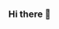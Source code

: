 ### Hi there 👋

<!--
**imzeeshan-ai/imzeeshan-ai** is a ✨ _special_ ✨ repository because its `README.md` (this file) appears on your GitHub profile.

Here are some ideas to get you started:

- 🔭 I’m currently working as an AI Engineer intern at optimizia and Professional teacher at TeacherOn
- 🌱 I’m currently learning state of the art and modern techiniques to develop AI, DS and DL models 
- 👯 I’m looking to collaborate on Data Science projects, working proffesionls and AI learners
- 🤔 I’m looking for help for eduacting our youth and explore AI 
- 💬 Ask me about AI | ML | CV & Deep learning also get to know each and everything about learning paths and best resorces to become an expert AI engineer or Data Scientist 
- 📫 How to reach me: Feel Free to Contact me using my gmail or find me on linkendin 
- ⚡ Fun fact: I'm Very Happest Person with positive thinking
-->

